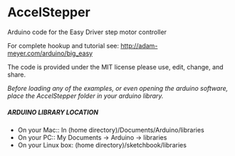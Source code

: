 # AccelStepper
Arduino code for the Easy Driver step motor controller

For complete hookup and tutorial see: http://adam-meyer.com/arduino/big_easy

The code is provided under the MIT license please use, edit, change, and share. 

*Before loading any of the examples, or even opening the arduino software, place the AccelStepper folder in your arduino library.*

##### ARDUINO LIBRARY LOCATION
* On your Mac:: In (home directory)/Documents/Arduino/libraries  
* On your PC:: My Documents -> Arduino -> libraries  
* On your Linux box: (home directory)/sketchbook/libraries  
